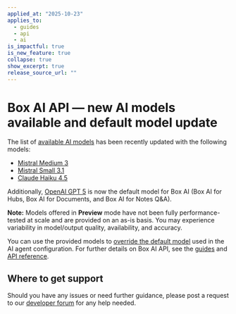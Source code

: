 ```yaml
---
applied_at: "2025-10-23"
applies_to:
  - guides
  - api
  - ai
is_impactful: true
is_new_feature: true
collapse: true
show_excerpt: true
release_source_url: ""
---
```


# Box AI API — new AI models available and default model update

The list of [available AI models][supported-models] has been recently updated with the following models:

* [Mistral Medium 3][mistral-medium]
* [Mistral Small 3.1][mistral-small]
* [Claude Haiku 4.5][claude-haiku]

Additionally, [OpenAI GPT 5][gpt-5] is now the default model for Box AI (Box AI for Hubs, Box AI for Documents, and Box AI for Notes Q&A).

<!-- more -->

**Note:** Models offered in **Preview** mode have not been fully performance-tested at scale and are provided on an as-is basis. You may experience variability in model/output quality, availability, and accuracy.

You can use the provided models to [override the default model][override] used in the AI agent configuration. 
For further details on Box AI API, see the [guides][ai-guides] and [API reference][api].

## Where to get support

Should you have any issues or need further guidance, please post a request to our [developer forum][forum] for any help needed.

[supported-models]: https://developer.box.com/guides/box-ai/supported-models/
[override]: https://developer.box.com/guides/box-ai/ai-agents/ai-agent-overrides/
[ai-guides]: https://developer.box.com/guides/box-ai
[api]: https://developer.box.com/reference/post-ai-ask/
[forum]: https://forum.box.com/
[mistral-medium]: https://developer.box.com/guides/box-ai/ai-models/ibm-mistral-medium-3-model-card/
[mistral-small]: https://developer.box.com/guides/box-ai/ai-models/ibm-mistral-small-3-1-model-card/
[claude-haiku]: https://developer.box.com/guides/box-ai/ai-models/aws-claude-4-5-haiku-model-card/
[gpt-5]: https://developer.box.com/guides/box-ai/ai-models/openai-gpt-5-model-card/

